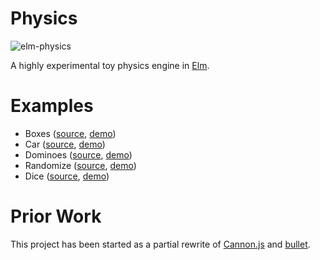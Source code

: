 # Physics

![elm-physics](https://raw.githubusercontent.com/w0rm/elm-physics/master/elm-physics.gif)

A highly experimental toy physics engine in [Elm](http://elm-lang.org/).

# Examples

* Boxes ([source](https://github.com/w0rm/elm-physics/tree/master/examples/Boxes.elm), [demo](https://unsoundscapes.com/elm-physics/examples/boxes/))
* Car ([source](https://github.com/w0rm/elm-physics/tree/master/examples/Car.elm), [demo](https://unsoundscapes.com/elm-physics/examples/car/))
* Dominoes ([source](https://github.com/w0rm/elm-physics/tree/master/examples/Dominoes.elm), [demo](https://unsoundscapes.com/elm-physics/examples/dominoes/))
* Randomize ([source](https://github.com/w0rm/elm-physics/tree/master/examples/Randomize.elm), [demo](https://unsoundscapes.com/elm-physics/examples/randomize/))
* Dice ([source](https://github.com/w0rm/elm-dice), [demo](https://unsoundscapes.itch.io/dice))

# Prior Work

This project has been started as a partial rewrite of [Cannon.js](https://github.com/schteppe/cannon.js) and [bullet](https://github.com/bulletphysics/bullet3).
